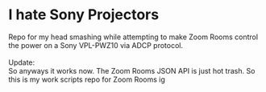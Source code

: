 # I hate Sony Projectors
Repo for my head smashing while attempting to make Zoom Rooms control the power on a Sony VPL-PWZ10 via ADCP protocol. <br>
<br>
Update: <br>
So anyways it works now. The Zoom Rooms JSON API is just hot trash. So this is my work scripts repo for Zoom Rooms ig